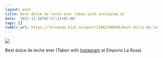 ```yaml
---
layout: post
title: best dulce de leche ever taken with instagram at
date: '2011-11-16T02:57:11+01:00'
tags: []
tumblr_url: https://fernando.blat.es/post/12862390848/best-dulce-de-leche-ever-taken-with-instagram-at
---
```

 ![](/tumblr_files/tumblr_luqdfcZ5rw1qz4y16o1_640.jpg)  

Best dulce de leche ever (Taken with [Instagram](http://instagr.am) at Emporio La Rosa)
